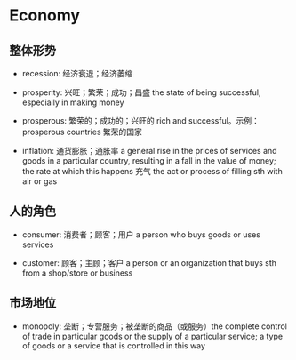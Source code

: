 # Economy

## 整体形势

- recession: 经济衰退；经济萎缩
- prosperity: 兴旺；繁荣；成功；昌盛 the state of being successful, especially in making money
- prosperous: 繁荣的；成功的；兴旺的 rich and successful。示例： prosperous countries 繁荣的国家

- inflation: 通货膨胀；通胀率 a general rise in the prices of services and goods in a particular country, resulting in a fall in the value of money; the rate at which this happens 充气 the act or process of filling sth with air or gas

## 人的角色

- consumer: 消费者；顾客；用户 a person who buys goods or uses services

- customer: 顾客；主顾；客户 a person or an organization that buys sth from a shop/store or business

## 市场地位

- monopoly: 垄断；专营服务；被垄断的商品（或服务）the complete control of trade in particular goods or the supply of a particular service; a type of goods or a service that is controlled in this way
